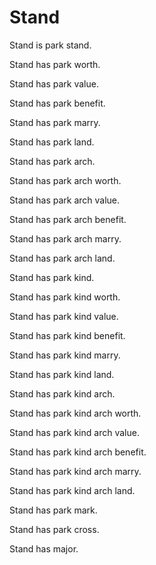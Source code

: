 # Stand

Stand is park stand.

Stand has park worth.

Stand has park value.

Stand has park benefit.

Stand has park marry.

Stand has park land.

Stand has park arch.

Stand has park arch worth.

Stand has park arch value.

Stand has park arch benefit.

Stand has park arch marry.

Stand has park arch land.

Stand has park kind.

Stand has park kind worth.

Stand has park kind value.

Stand has park kind benefit.

Stand has park kind marry.

Stand has park kind land.

Stand has park kind arch.

Stand has park kind arch worth.

Stand has park kind arch value.

Stand has park kind arch benefit.

Stand has park kind arch marry.

Stand has park kind arch land.

Stand has park mark.

Stand has park cross.

Stand has major.